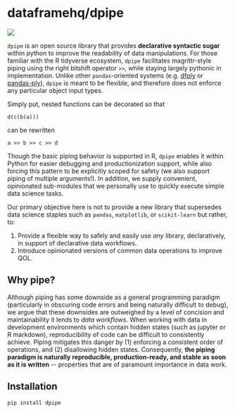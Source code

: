 # dataframehq/dpipe



![](https://github.com/dataframehq/dpipe/blob/master/docs/_static/img/dpipe.png?raw=true)

`dpipe` is an open source library that provides **declarative syntactic sugar** within python to improve the readability of data manipulations. For those familiar with the R tidyverse ecosystem, `dpipe` facilitates magrittr-style piping using the right bitshift operator `>>`, while staying largely pythonic in implementation. Unlike other `pandas`-oriented systems \(e.g. [dfply](https://github.com/kieferk/dfply) or [pandas-ply](https://github.com/coursera/pandas-ply)\), `dpipe` is meant to be flexible, and therefore does not enforce any particular object input types.

Simply put, nested functions can be decorated so that

```text
d(c(b(a)))
```

can be rewritten

```text
a >> b >> c >> d
```

Though the basic piping behavior is supported in R, `dpipe` enables it within Python for easier debugging and productionization support, while also forcing this pattern to be explicitly scoped for safety \(we also support piping of multiple arguments!\). In addition, we supply convenient, opinionated sub-modules that we personally use to quickly execute simple data science tasks.

Our primary objective here is not to provide a new library that supersedes data science staples such as `pandas`, `matplotlib`, or `scikit-learn` but rather, to:

1. Provide a flexible way to safely and easily use _any_ library, declaratively, in support of declarative data workflows.
2. Introduce opinionated versions of common data operations to improve QOL.

## Why pipe?

Although piping has some downside as a general programming paradigm \(particularly in obscuring code errors and being naturally difficult to debug\), we argue that these downsides are outweighed by a level of concision and maintainability it lends to _data workflows_. When working with data in development environments which contain hidden states \(such as jupyter or R markdown\), reproducibility of code can be difficult to consistently achieve. Piping mitigates this danger by \(1\) enforcing a consistent order of operations, and \(2\) disallowing hidden states. Consequently, **the piping paradigm is naturally reproducible, production-ready, and stable as soon as it is written** -- properties that are of paramount importance in data work.

## Installation

```text
pip install dpipe
```

